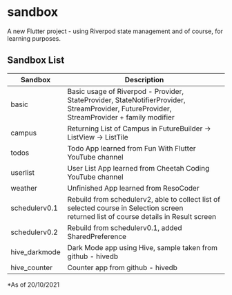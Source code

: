 # sandbox

A new Flutter project - using Riverpod state management and of course, for learning purposes.

## Sandbox List

| Sandbox        | Description |
| -------------- | ------------|
| basic          | Basic usage of Riverpod - Provider, StateProvider, StateNotifierProvider,<br>StreamProvider, FutureProvider, StreamProvider + family modifier|
| campus         | Returning List of Campus in FutureBuilder -> ListView ->  ListTile |
| todos          | Todo App learned from Fun With Flutter YouTube channel |
| userlist       | User List App learned from Cheetah Coding YouTube channel |
| weather        | Unfinished App learned from ResoCoder |
| schedulerv0.1  | Rebuild from schedulerv2, able to collect list of selected course in Selection screen<br>returned list of course details in Result screen |
| schedulerv0.2  | Rebuild from schedulerv0.1, added SharedPreference |
| hive_darkmode  | Dark Mode app using Hive, sample taken from github - hivedb |
| hive_counter   | Counter app from github - hivedb |

*As of 20/10/2021